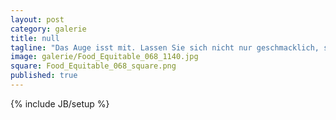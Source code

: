 ```yaml
---
layout: post
category: galerie
title: null
tagline: "Das Auge isst mit. Lassen Sie sich nicht nur geschmacklich, sondern auch optisch überzeugen."
image: galerie/Food_Equitable_068_1140.jpg
square: Food_Equitable_068_square.png
published: true
---
```


{% include JB/setup %}


<!-- Das ist die Story dazu, diese ist jetzt erfunden und dient nur als _Beispiel_. Shrimps kommen in den meisten Fällen aus den fruchtbaren Flachküsten Indonesiens. Dort werden sie von den indogenen Einwohnern gefischt und am selben Tag mit Frachtschiffen nach Europa transportier. Dort werden sie geschält und zu Kostbarketien verarbeitet. Vieles läuft hier nicht so wie man es sich **wünschen** würde. Deswegen achten wir insbesondere auf die entscheidenden Faktoren... 

###Und ich dachte, wow, tolle Shrimps.

-->